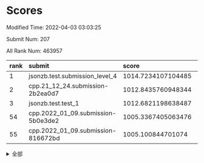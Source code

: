# Scores

Modified Time: 2022-04-03 03:03:25

Submit Num: 207

All Rank Num: 463957

| rank |               submit               |       score        |       sigma        | pk_num |
| :--- | :--------------------------------- | :----------------- | :----------------- | :----- |
| 1    | jsonzb.test.submission_level_4     | 1014.7234107104485 | 0.8126476925983404 | 8968   |
| 2    | cpp.21_12_24.submission-2b2ea0d7   | 1012.8435760948344 | 0.7835541174735158 | 8968   |
| 3    | jsonzb.test.test_1                 | 1012.6821198638487 | 0.7910763752414048 | 8964   |
| 54   | cpp.2022_01_09.submission-5b0e3de2 | 1005.3367405063476 | 0.7363392061242074 | 8968   |
| 55   | cpp.2022_01_09.submission-816672bd | 1005.100844701074  | 0.7201655552470332 | 8973   |


<details>
<summary>全部</summary>

| rank |                 submit                 |       score        |       sigma        | pk_num |
| :--- | :------------------------------------- | :----------------- | :----------------- | :----- |
| 1    | jsonzb.test.submission_level_4         | 1014.7234107104485 | 0.8126476925983404 | 8968   |
| 2    | cpp.21_12_24.submission-2b2ea0d7       | 1012.8435760948344 | 0.7835541174735158 | 8968   |
| 3    | jsonzb.test.test_1                     | 1012.6821198638487 | 0.7910763752414048 | 8964   |
| 4    | gobigger.level_3.submission_level_3_22 | 1012.0420004579782 | 0.7735605546324129 | 8965   |
| 5    | gobigger.level_3.submission_level_3_25 | 1011.7575908629774 | 0.7914950852941266 | 8965   |
| 6    | gobigger.level_3.submission_level_3_34 | 1011.5340749697431 | 0.7570700890527274 | 8962   |
| 7    | gobigger.level_3.submission_level_3_46 | 1011.4137957462582 | 0.7710871824438325 | 8967   |
| 8    | gobigger.level_3.submission_level_3_37 | 1011.2290146617839 | 0.7800677122313818 | 8967   |
| 9    | gobigger.level_3.submission_level_3_23 | 1011.1592585499461 | 0.7617348041533804 | 8960   |
| 10   | gobigger.level_3.submission_level_3_26 | 1011.0760671168713 | 0.758133820781539  | 8966   |
| 11   | gobigger.level_3.submission_level_3_31 | 1011.0543322078356 | 0.7534478195802683 | 8965   |
| 12   | gobigger.level_3.submission_level_3_4  | 1011.0386626723746 | 0.7533527643682539 | 8964   |
| 13   | gobigger.level_3.submission_level_3_15 | 1010.8724985609902 | 0.7645769270424361 | 8970   |
| 14   | gobigger.level_3.submission_level_3_38 | 1010.7920383471861 | 0.7545077542526626 | 8971   |
| 15   | gobigger.level_3.submission_level_3_48 | 1010.645942833944  | 0.7569796155862664 | 8961   |
| 16   | gobigger.level_3.submission_level_3_33 | 1010.464936450375  | 0.76879580759508   | 8971   |
| 17   | gobigger.level_3.submission_level_3_41 | 1010.4109309372155 | 0.7424365667186776 | 8966   |
| 18   | gobigger.level_3.submission_level_3_1  | 1010.3755766367424 | 0.7611223690019554 | 8966   |
| 19   | gobigger.level_3.submission_level_3_39 | 1010.3704132540855 | 0.7617757243930626 | 8964   |
| 20   | gobigger.level_3.submission_level_3_3  | 1010.3341686498276 | 0.7604215330823241 | 8964   |
| 21   | gobigger.level_3.submission_level_3_32 | 1010.322611882536  | 0.7553139388403967 | 8966   |
| 22   | gobigger.level_3.submission_level_3_17 | 1010.2170797134299 | 0.7714244892039285 | 8971   |
| 23   | gobigger.level_3.submission_level_3_12 | 1010.1704464182066 | 0.761643220401428  | 8970   |
| 24   | gobigger.level_3.submission_level_3_28 | 1010.1403938638891 | 0.7682851377252085 | 8967   |
| 25   | gobigger.level_3.submission_level_3_11 | 1010.1338985295878 | 0.7651829817046996 | 8969   |
| 26   | gobigger.level_3.submission_level_3_29 | 1010.1031738745753 | 0.752577845233953  | 8967   |
| 27   | gobigger.level_3.submission_level_3_10 | 1010.0287183574475 | 0.7526039551250194 | 8964   |
| 28   | gobigger.level_3.submission_level_3_40 | 1010.0042389600576 | 0.7474143730643558 | 8969   |
| 29   | gobigger.level_3.submission_level_3_5  | 1009.9824110417529 | 0.7535085377297529 | 8962   |
| 30   | gobigger.level_3.submission_level_3_20 | 1009.9687533379436 | 0.7614934329864643 | 8965   |
| 31   | gobigger.level_3.submission_level_3_47 | 1009.9385255318567 | 0.7737015825382699 | 8966   |
| 32   | gobigger.level_3.submission_level_3_16 | 1009.83308358282   | 0.752588270342142  | 8969   |
| 33   | gobigger.level_3.submission_level_3_18 | 1009.7603127975777 | 0.7684113979904191 | 8963   |
| 34   | gobigger.level_3.submission_level_3_43 | 1009.7282592174427 | 0.7734120232056808 | 8964   |
| 35   | gobigger.level_3.submission_level_3_0  | 1009.6727013822223 | 0.7465552716651837 | 8966   |
| 36   | gobigger.level_3.submission_level_3_2  | 1009.6607971728521 | 0.7441950025446986 | 8963   |
| 37   | gobigger.level_3.submission_level_3_8  | 1009.6568837797047 | 0.7378367378081764 | 8964   |
| 38   | gobigger.level_3.submission_level_3_45 | 1009.6325391884895 | 0.7395078802139847 | 8963   |
| 39   | gobigger.level_3.submission_level_3_7  | 1009.558302644813  | 0.7482015266526976 | 8965   |
| 40   | gobigger.level_3.submission_level_3_24 | 1009.5163134703133 | 0.7222151311378301 | 8968   |
| 41   | gobigger.level_3.submission_level_3_6  | 1009.5099842331745 | 0.7458766162499947 | 8964   |
| 42   | gobigger.level_3.submission_level_3_19 | 1009.4330433700559 | 0.7624697308875935 | 8965   |
| 43   | gobigger.level_3.submission_level_3_42 | 1009.3546586444222 | 0.771886719744748  | 8968   |
| 44   | gobigger.level_3.submission_level_3_21 | 1009.3464558833153 | 0.7424164330008843 | 8970   |
| 45   | gobigger.level_3.submission_level_3_30 | 1009.288862235515  | 0.7355606080791899 | 8963   |
| 46   | gobigger.level_3.submission_level_3_9  | 1009.284727161001  | 0.7389915579007964 | 8962   |
| 47   | gobigger.level_3.submission_level_3_49 | 1009.2381456726946 | 0.7447784125098557 | 8966   |
| 48   | gobigger.level_3.submission_level_3_44 | 1009.0137059731595 | 0.7498243549565524 | 8970   |
| 49   | gobigger.level_3.submission_level_3_13 | 1008.9360553683649 | 0.7433672815464268 | 8965   |
| 50   | gobigger.level_3.submission_level_3_14 | 1008.5472538322051 | 0.7475561601008892 | 8965   |
| 51   | gobigger.level_3.submission_level_3_36 | 1008.5310899484799 | 0.7423120118284625 | 8966   |
| 52   | gobigger.level_3.submission_level_3_27 | 1008.5239101769158 | 0.7495992310496408 | 8967   |
| 53   | gobigger.level_3.submission_level_3_35 | 1008.4082144297073 | 0.7569752508195365 | 8964   |
| 54   | cpp.2022_01_09.submission-5b0e3de2     | 1005.3367405063476 | 0.7363392061242074 | 8968   |
| 55   | cpp.2022_01_09.submission-816672bd     | 1005.100844701074  | 0.7201655552470332 | 8973   |
| 56   | gobigger.level_1.submission_level_1_46 | 1005.0550635740998 | 0.7182924085222364 | 8966   |
| 57   | gobigger.level_1.submission_level_1_14 | 1004.6650188926865 | 0.7171043739895192 | 8965   |
| 58   | gobigger.level_1.submission_level_1_33 | 1004.463906744754  | 0.7177687166730439 | 8963   |
| 59   | gobigger.level_1.submission_level_1_22 | 1004.4061361229255 | 0.7214812159757648 | 8968   |
| 60   | gobigger.level_1.submission_level_1_31 | 1004.386905509118  | 0.7223722119279454 | 8960   |
| 61   | gobigger.level_1.submission_level_1_9  | 1004.360269866433  | 0.7155759573259373 | 8968   |
| 62   | gobigger.level_1.submission_level_1_15 | 1004.3126819452007 | 0.724391827991586  | 8969   |
| 63   | gobigger.level_1.submission_level_1_10 | 1004.2284146685469 | 0.7102675890334097 | 8968   |
| 64   | gobigger.level_1.submission_level_1_18 | 1004.2197108799164 | 0.7303720525554007 | 8965   |
| 65   | gobigger.level_1.submission_level_1_11 | 1004.0324390864049 | 0.7169232614276424 | 8964   |
| 66   | gobigger.level_1.submission_level_1_0  | 1003.970399109117  | 0.7185174135652255 | 8963   |
| 67   | gobigger.level_1.submission_level_1_24 | 1003.9391390255603 | 0.7056062292591991 | 8962   |
| 68   | gobigger.level_1.submission_level_1_38 | 1003.8750939660135 | 0.7262702039574833 | 8965   |
| 69   | gobigger.level_1.submission_level_1_1  | 1003.8304904654167 | 0.7214728622116002 | 8964   |
| 70   | gobigger.level_1.submission_level_1_48 | 1003.7976365160887 | 0.7257087254330642 | 8964   |
| 71   | gobigger.level_1.submission_level_1_17 | 1003.7402043886814 | 0.7205335227305467 | 8969   |
| 72   | gobigger.level_1.submission_level_1_19 | 1003.7376523715077 | 0.711448282039089  | 8969   |
| 73   | gobigger.level_1.submission_level_1_8  | 1003.7288819475191 | 0.7299834050234196 | 8962   |
| 74   | gobigger.level_1.submission_level_1_47 | 1003.7141989271407 | 0.7164841214425162 | 8968   |
| 75   | gobigger.level_1.submission_level_1_26 | 1003.6447575744946 | 0.7086929859996268 | 8964   |
| 76   | gobigger.level_1.submission_level_1_13 | 1003.6253583566536 | 0.7248635415652128 | 8969   |
| 77   | gobigger.level_1.submission_level_1_36 | 1003.616010160347  | 0.724626681904451  | 8964   |
| 78   | gobigger.level_1.submission_level_1_49 | 1003.5460450504461 | 0.7140536429235391 | 8967   |
| 79   | gobigger.level_1.submission_level_1_16 | 1003.4983194099024 | 0.7209695799153316 | 8963   |
| 80   | gobigger.level_1.submission_level_1_42 | 1003.4822213659005 | 0.7223119941722204 | 8965   |
| 81   | gobigger.level_1.submission_level_1_7  | 1003.4471518464624 | 0.713440895986033  | 8968   |
| 82   | gobigger.level_1.submission_level_1_45 | 1003.4245663332415 | 0.7199338873088781 | 8968   |
| 83   | gobigger.level_1.submission_level_1_39 | 1003.4244914042586 | 0.7086734255690669 | 8967   |
| 84   | gobigger.level_1.submission_level_1_37 | 1003.2537970485777 | 0.7211718339945817 | 8969   |
| 85   | gobigger.level_1.submission_level_1_40 | 1003.2195840444141 | 0.7192075915721884 | 8962   |
| 86   | gobigger.level_1.submission_level_1_32 | 1003.1391482103622 | 0.7213536824157538 | 8966   |
| 87   | gobigger.level_1.submission_level_1_34 | 1003.0945304139342 | 0.7078898493749954 | 8963   |
| 88   | gobigger.level_1.submission_level_1_3  | 1003.085019166554  | 0.7113333500553418 | 8966   |
| 89   | gobigger.level_1.submission_level_1_20 | 1002.9635285899075 | 0.7060995438927605 | 8967   |
| 90   | gobigger.level_1.submission_level_1_28 | 1002.9292312614645 | 0.7159892538638157 | 8963   |
| 91   | gobigger.level_1.submission_level_1_2  | 1002.8824586013957 | 0.7087780621203453 | 8967   |
| 92   | gobigger.level_1.submission_level_1_41 | 1002.8529357546828 | 0.7127053743241983 | 8964   |
| 93   | gobigger.level_1.submission_level_1_35 | 1002.7614924410336 | 0.725531422006298  | 8965   |
| 94   | gobigger.level_1.submission_level_1_4  | 1002.6948408258403 | 0.7135747445673633 | 8967   |
| 95   | gobigger.level_1.submission_level_1_23 | 1002.6347208363165 | 0.713642968526261  | 8960   |
| 96   | gobigger.level_1.submission_level_1_43 | 1002.6339046370899 | 0.717422642380904  | 8967   |
| 97   | gobigger.level_1.submission_level_1_27 | 1002.5080347793944 | 0.7119253745860392 | 8967   |
| 98   | gobigger.level_1.submission_level_1_30 | 1002.3821042399252 | 0.7179841971702908 | 8966   |
| 99   | gobigger.level_1.submission_level_1_29 | 1002.3623507867878 | 0.7208278149432185 | 8967   |
| 100  | gobigger.level_1.submission_level_1_12 | 1002.1805597058191 | 0.7177075493517758 | 8962   |
| 101  | gobigger.level_1.submission_level_1_6  | 1002.026727419739  | 0.7017295586784013 | 8969   |
| 102  | gobigger.level_1.submission_level_1_5  | 1001.9810725051773 | 0.7259078736081505 | 8968   |
| 103  | gobigger.level_1.submission_level_1_21 | 1001.9739726293001 | 0.714900351695119  | 8963   |
| 104  | gobigger.level_1.submission_level_1_25 | 1001.8491411793415 | 0.7143394117944919 | 8966   |
| 105  | gobigger.level_1.submission_level_1_44 | 1001.3340034811378 | 0.7091347119506557 | 8962   |
| 106  | gobigger.random.submission_random_24   | 997.4111575955545  | 0.7209785124633135 | 8970   |
| 107  | gobigger.random.submission_random_7    | 997.0924989650971  | 0.7175343827954979 | 8962   |
| 108  | gobigger.random.submission_random_23   | 997.0567730088402  | 0.712801819776576  | 8964   |
| 109  | gobigger.random.submission_random_48   | 996.9566067495889  | 0.7138912345523539 | 8967   |
| 110  | gobigger.random.submission_random_19   | 996.8738786168896  | 0.7074880718778704 | 8966   |
| 111  | gobigger.random.submission_random_20   | 996.6953072784712  | 0.7210781175549822 | 8967   |
| 112  | gobigger.random.submission_random_26   | 996.6620134476993  | 0.7142242543568557 | 8964   |
| 113  | gobigger.random.submission_random_9    | 996.5631756734475  | 0.7094594043352619 | 8963   |
| 114  | gobigger.random.submission_random_2    | 996.5625529571705  | 0.7123063440948993 | 8962   |
| 115  | gobigger.random.submission_random_10   | 996.4428659816455  | 0.7077152982310988 | 8964   |
| 116  | gobigger.random.submission_random_39   | 996.422591039222   | 0.7094673486406444 | 8965   |
| 117  | gobigger.random.submission_random_18   | 996.3733230598505  | 0.7142803624002438 | 8960   |
| 118  | gobigger.random.submission_random_31   | 996.358008208388   | 0.7184222172604442 | 8970   |
| 119  | gobigger.random.submission_random_45   | 996.337139428161   | 0.7128659663927256 | 8965   |
| 120  | gobigger.random.submission_random_11   | 996.3090643921624  | 0.7133584906367724 | 8967   |
| 121  | gobigger.random.submission_random_25   | 996.251778753232   | 0.7107312339699112 | 8969   |
| 122  | gobigger.random.submission_random_3    | 996.1912197626784  | 0.7166201643553284 | 8966   |
| 123  | gobigger.random.submission_random_5    | 996.1785052924658  | 0.7134638506389895 | 8961   |
| 124  | gobigger.random.submission_random_29   | 996.1524466476066  | 0.7125312182512482 | 8965   |
| 125  | gobigger.random.submission_random_28   | 996.0972912618304  | 0.7277409842650396 | 8962   |
| 126  | gobigger.random.submission_random_4    | 996.0930346592019  | 0.7173405866554452 | 8963   |
| 127  | gobigger.random.submission_random_21   | 996.0010407178893  | 0.7192061884537301 | 8965   |
| 128  | gobigger.random.submission_random_34   | 995.9906453838067  | 0.7386996364117809 | 8965   |
| 129  | gobigger.random.submission_random_14   | 995.9548774150957  | 0.7093040618093516 | 8969   |
| 130  | gobigger.random.submission_random_17   | 995.9228986987293  | 0.712929993429154  | 8965   |
| 131  | gobigger.random.submission_random_22   | 995.9156565427081  | 0.7103181702666057 | 8965   |
| 132  | gobigger.random.submission_random_41   | 995.9072775727145  | 0.697896863715608  | 8969   |
| 133  | gobigger.random.submission_random_0    | 995.90653008417    | 0.7117129046491393 | 8963   |
| 134  | gobigger.random.submission_random_37   | 995.8630936492301  | 0.7079587984833726 | 8964   |
| 135  | gobigger.random.submission_random_30   | 995.8628813013671  | 0.7114137350912344 | 8965   |
| 136  | gobigger.random.submission_random_42   | 995.8583392168063  | 0.7173347405576359 | 8965   |
| 137  | gobigger.random.submission_random_36   | 995.8311967662142  | 0.7118203183313022 | 8966   |
| 138  | gobigger.random.submission_random_12   | 995.7508206811758  | 0.7078102688632955 | 8965   |
| 139  | gobigger.random.submission_random_1    | 995.7357173469694  | 0.7038817743695559 | 8962   |
| 140  | gobigger.random.submission_random_38   | 995.7070346058878  | 0.6999772741775259 | 8961   |
| 141  | gobigger.random.submission_random_13   | 995.6382957311615  | 0.722622602376156  | 8964   |
| 142  | gobigger.random.submission_random_16   | 995.6207504441542  | 0.7085224666190617 | 8967   |
| 143  | gobigger.random.submission_random_6    | 995.6000097144719  | 0.7156667394509028 | 8966   |
| 144  | gobigger.random.submission_random_32   | 995.564869824836   | 0.7043050714008905 | 8965   |
| 145  | gobigger.random.submission_random_49   | 995.4572042955692  | 0.7080456258768932 | 8965   |
| 146  | gobigger.random.submission_random_47   | 995.4571123570864  | 0.7143608240399331 | 8964   |
| 147  | gobigger.random.submission_random_15   | 995.3970496294406  | 0.7236793147010189 | 8960   |
| 148  | gobigger.random.submission_random_8    | 995.3920629012609  | 0.6991209602385179 | 8970   |
| 149  | gobigger.random.submission_random_46   | 995.3335184775406  | 0.7121078401594649 | 8966   |
| 150  | gobigger.random.submission_random_40   | 995.2826401000976  | 0.723355111790848  | 8968   |
| 151  | gobigger.random.submission_random_43   | 995.1683682553437  | 0.7138819186304042 | 8964   |
| 152  | gobigger.random.submission_random_33   | 995.0763918648144  | 0.7073378510364409 | 8966   |
| 153  | gobigger.random.submission_random_44   | 994.9225850266062  | 0.710878482903619  | 8965   |
| 154  | gobigger.random.submission_random_27   | 994.8481423280922  | 0.7337261545757362 | 8959   |
| 155  | gobigger.random.submission_random_35   | 994.4302006071323  | 0.7370642078304207 | 8964   |
| 156  | gobigger.level_2.submission_level_2_22 | 994.394603937203   | 0.7319950900211493 | 8965   |
| 157  | gobigger.level_2.submission_level_2_35 | 994.0862137827053  | 0.7372795717985763 | 8966   |
| 158  | gobigger.level_2.submission_level_2_5  | 993.9955759139878  | 0.7243374962332424 | 8966   |
| 159  | gobigger.level_2.submission_level_2_26 | 993.4636821905384  | 0.7348040066266067 | 8963   |
| 160  | gobigger.level_2.submission_level_2_16 | 993.3755327982416  | 0.7550938692070891 | 8963   |
| 161  | gobigger.level_2.submission_level_2_43 | 993.2359392355836  | 0.734686684278947  | 8966   |
| 162  | gobigger.level_2.submission_level_2_39 | 993.1900014989295  | 0.7241696694380625 | 8967   |
| 163  | gobigger.level_2.submission_level_2_33 | 993.0522338569998  | 0.7268594369184977 | 8958   |
| 164  | gobigger.level_2.submission_level_2_47 | 993.0501926854553  | 0.7446294669724536 | 8965   |
| 165  | gobigger.level_2.submission_level_2_25 | 992.9527384037086  | 0.7277560462156306 | 8966   |
| 166  | gobigger.level_2.submission_level_2_40 | 992.7568049668566  | 0.7458582014562516 | 8964   |
| 167  | gobigger.level_2.submission_level_2_23 | 992.7062870899455  | 0.755217009353223  | 8972   |
| 168  | gobigger.level_2.submission_level_2_7  | 992.5732480632961  | 0.7451650046144433 | 8968   |
| 169  | gobigger.level_2.submission_level_2_19 | 992.5439850408937  | 0.7394635188940022 | 8968   |
| 170  | gobigger.level_2.submission_level_2_10 | 992.5309351086502  | 0.7423355471080615 | 8969   |
| 171  | gobigger.level_2.submission_level_2_31 | 992.4860942542668  | 0.7450294836838591 | 8966   |
| 172  | gobigger.level_2.submission_level_2_28 | 992.4323393146427  | 0.7405180119179684 | 8971   |
| 173  | gobigger.level_2.submission_level_2_3  | 992.4106293412265  | 0.7308041125334416 | 8964   |
| 174  | gobigger.level_2.submission_level_2_20 | 992.3841608797778  | 0.7458906017879408 | 8964   |
| 175  | gobigger.level_2.submission_level_2_37 | 992.3142700240908  | 0.7248497008948929 | 8960   |
| 176  | gobigger.level_2.submission_level_2_46 | 992.2068687208413  | 0.7379314387413255 | 8966   |
| 177  | gobigger.level_2.submission_level_2_1  | 992.1800934228825  | 0.7275420263507181 | 8968   |
| 178  | gobigger.level_2.submission_level_2_38 | 992.1471016395694  | 0.7520212963204094 | 8961   |
| 179  | gobigger.level_2.submission_level_2_45 | 992.1208410902785  | 0.7669927956262815 | 8968   |
| 180  | gobigger.level_2.submission_level_2_42 | 992.0906764470028  | 0.7579900322437475 | 8966   |
| 181  | gobigger.level_2.submission_level_2_6  | 992.0649139614537  | 0.7348559268958117 | 8967   |
| 182  | gobigger.level_2.submission_level_2_11 | 992.0447702635348  | 0.7633865649420394 | 8964   |
| 183  | gobigger.level_2.submission_level_2_24 | 991.9974923195823  | 0.7419531925921584 | 8966   |
| 184  | gobigger.level_2.submission_level_2_2  | 991.9461659296567  | 0.7450923523093541 | 8966   |
| 185  | gobigger.level_2.submission_level_2_9  | 991.8943130944447  | 0.747824491483139  | 8961   |
| 186  | gobigger.level_2.submission_level_2_21 | 991.8821698070697  | 0.7448926054902444 | 8967   |
| 187  | gobigger.level_2.submission_level_2_27 | 991.8768564752802  | 0.7505093271633625 | 8963   |
| 188  | gobigger.level_2.submission_level_2_15 | 991.8303756974562  | 0.7376767378323554 | 8967   |
| 189  | gobigger.level_2.submission_level_2_41 | 991.7252839178152  | 0.7289592852975808 | 8964   |
| 190  | gobigger.level_2.submission_level_2_30 | 991.7082369368898  | 0.756128393473766  | 8961   |
| 191  | gobigger.level_2.submission_level_2_8  | 991.6346331509861  | 0.7500689094519155 | 8964   |
| 192  | gobigger.level_2.submission_level_2_48 | 991.521956630892   | 0.7894651835901901 | 8961   |
| 193  | gobigger.level_2.submission_level_2_18 | 991.4186605019769  | 0.7562433944538904 | 8965   |
| 194  | gobigger.level_2.submission_level_2_4  | 991.4017200037272  | 0.7562996090252286 | 8966   |
| 195  | gobigger.level_2.submission_level_2_0  | 991.3662358913087  | 0.7503935145617645 | 8966   |
| 196  | gobigger.level_2.submission_level_2_14 | 991.3417533060704  | 0.73803524036025   | 8965   |
| 197  | gobigger.level_2.submission_level_2_49 | 991.3368785523136  | 0.7406616695936487 | 8963   |
| 198  | gobigger.level_2.submission_level_2_32 | 991.075074250304   | 0.7577267811826186 | 8962   |
| 199  | gobigger.level_2.submission_level_2_29 | 990.9975360501013  | 0.7557231777801224 | 8965   |
| 200  | gobigger.level_2.submission_level_2_34 | 990.9621265724417  | 0.749081490247337  | 8963   |
| 201  | gobigger.level_2.submission_level_2_17 | 990.9190988194566  | 0.7684638583835838 | 8964   |
| 202  | gobigger.level_2.submission_level_2_13 | 990.6521358402788  | 0.7558451440200861 | 8968   |
| 203  | gobigger.level_2.submission_level_2_36 | 990.2174312281442  | 0.7648395134209542 | 8966   |
| 204  | gobigger.level_2.submission_level_2_12 | 989.9224619540776  | 0.7510534153211922 | 8965   |
| 205  | gobigger.level_2.submission_level_2_44 | 989.486463264188   | 0.7876246612607118 | 8961   |
| 206  | gobigger.none.submission_none_0        | 977.9129986906942  | 1.3272197510557262 | 8968   |
| 207  | gobigger.none.submission_none_1        | 973.2088252063819  | 1.7868462332521262 | 8965   |

</details>